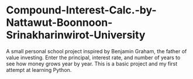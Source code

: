 # Compound-Interest-Calc.-by-Nattawut-Boonnoon-Srinakharinwirot-University
A small personal school project inspired by Benjamin Graham, the father of value investing. Enter the principal, interest rate, and number of years to see how money grows year by year. This is a basic project and my first attempt at learning Python.
